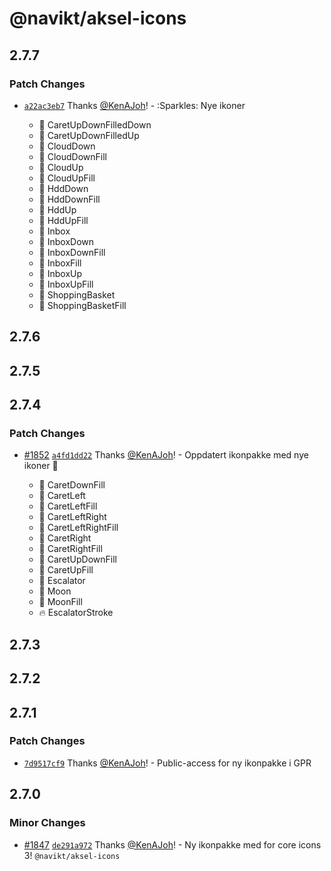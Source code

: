 # @navikt/aksel-icons

## 2.7.7

### Patch Changes

- [`a22ac3eb7`](https://github.com/navikt/aksel/commit/a22ac3eb78135bf93d4771802475396849809c03) Thanks [@KenAJoh](https://github.com/KenAJoh)! - :Sparkles: Nye ikoner

  - :tada: CaretUpDownFilledDown
  - :tada: CaretUpDownFilledUp
  - :tada: CloudDown
  - :tada: CloudDownFill
  - :tada: CloudUp
  - :tada: CloudUpFill
  - :tada: HddDown
  - :tada: HddDownFill
  - :tada: HddUp
  - :tada: HddUpFill
  - :tada: Inbox
  - :tada: InboxDown
  - :tada: InboxDownFill
  - :tada: InboxFill
  - :tada: InboxUp
  - :tada: InboxUpFill
  - :tada: ShoppingBasket
  - :tada: ShoppingBasketFill

## 2.7.6

## 2.7.5

## 2.7.4

### Patch Changes

- [#1852](https://github.com/navikt/aksel/pull/1852) [`a4fd1dd22`](https://github.com/navikt/aksel/commit/a4fd1dd227b9b56b747f962aa0c2b2dc9b4e30a4) Thanks [@KenAJoh](https://github.com/KenAJoh)! - Oppdatert ikonpakke med nye ikoner :rocket:

  - :tada: CaretDownFill
  - :tada: CaretLeft
  - :tada: CaretLeftFill
  - :tada: CaretLeftRight
  - :tada: CaretLeftRightFill
  - :tada: CaretRight
  - :tada: CaretRightFill
  - :tada: CaretUpDownFill
  - :tada: CaretUpFill
  - :tada: Escalator
  - :tada: Moon
  - :tada: MoonFill
  - :fire: EscalatorStroke

## 2.7.3

## 2.7.2

## 2.7.1

### Patch Changes

- [`7d9517cf9`](https://github.com/navikt/aksel/commit/7d9517cf90331b57441a0787a04eef66efd1b9b0) Thanks [@KenAJoh](https://github.com/KenAJoh)! - Public-access for ny ikonpakke i GPR

## 2.7.0

### Minor Changes

- [#1847](https://github.com/navikt/aksel/pull/1847) [`de291a972`](https://github.com/navikt/aksel/commit/de291a9722c262d40fecaec7be55b71f86e60160) Thanks [@KenAJoh](https://github.com/KenAJoh)! - Ny ikonpakke med for core icons 3! `@navikt/aksel-icons`
